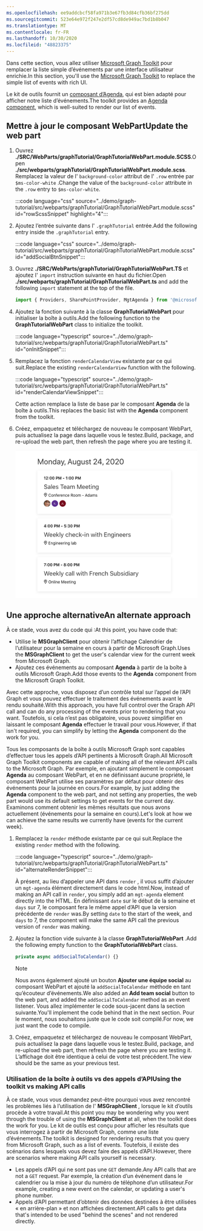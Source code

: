 ```yaml
---
ms.openlocfilehash: ee9addcbcf58fa971b3e67fb3d84cfb36bf275dd
ms.sourcegitcommit: 523e64e972f247e2df57cd8de949ac7bd1b8b047
ms.translationtype: MT
ms.contentlocale: fr-FR
ms.lasthandoff: 10/30/2020
ms.locfileid: "48823375"
---
```

<!-- markdownlint-disable MD002 MD041 -->

<span data-ttu-id="333a7-101">Dans cette section, vous allez utiliser [Microsoft Graph Toolkit](https://docs.microsoft.com/graph/toolkit/overview) pour remplacer la liste simple d’événements par une interface utilisateur enrichie.</span><span class="sxs-lookup"><span data-stu-id="333a7-101">In this section, you'll use the [Microsoft Graph Toolkit](https://docs.microsoft.com/graph/toolkit/overview) to replace the simple list of events with rich UI.</span></span>

<span data-ttu-id="333a7-102">Le kit de outils fournit un [composant d’Agenda](https://docs.microsoft.com/graph/toolkit/components/agenda), qui est bien adapté pour afficher notre liste d’événements.</span><span class="sxs-lookup"><span data-stu-id="333a7-102">The toolkit provides an [Agenda component](https://docs.microsoft.com/graph/toolkit/components/agenda), which is well-suited to render our list of events.</span></span>

## <a name="update-the-web-part"></a><span data-ttu-id="333a7-103">Mettre à jour le composant WebPart</span><span class="sxs-lookup"><span data-stu-id="333a7-103">Update the web part</span></span>

1. <span data-ttu-id="333a7-104">Ouvrez **./SRC/WebParts/graphTutorial/GraphTutorialWebPart.module.SCSS**.</span><span class="sxs-lookup"><span data-stu-id="333a7-104">Open **./src/webparts/graphTutorial/GraphTutorialWebPart.module.scss**.</span></span> <span data-ttu-id="333a7-105">Remplacez la valeur de l' `background-color` attribut de l' `.row` entrée par `$ms-color-white` .</span><span class="sxs-lookup"><span data-stu-id="333a7-105">Change the value of the `background-color` attribute in the `.row` entry to `$ms-color-white`.</span></span>

    :::code language="css" source="../demo/graph-tutorial/src/webparts/graphTutorial/GraphTutorialWebPart.module.scss" id="rowScssSnippet" highlight="4":::

1. <span data-ttu-id="333a7-106">Ajoutez l’entrée suivante dans l' `.graphTutorial` entrée.</span><span class="sxs-lookup"><span data-stu-id="333a7-106">Add the following entry inside the `.graphTutorial` entry.</span></span>

    :::code language="css" source="../demo/graph-tutorial/src/webparts/graphTutorial/GraphTutorialWebPart.module.scss" id="addSocialBtnSnippet":::

1. <span data-ttu-id="333a7-107">Ouvrez **./SRC/WebParts/graphTutorial/GraphTutorialWebPart.TS** et ajoutez l' `import` instruction suivante en haut du fichier.</span><span class="sxs-lookup"><span data-stu-id="333a7-107">Open **./src/webparts/graphTutorial/GraphTutorialWebPart.ts** and add the following `import` statement at the top of the file.</span></span>

    ```typescript
    import { Providers, SharePointProvider, MgtAgenda } from '@microsoft/mgt';
    ```

1. <span data-ttu-id="333a7-108">Ajoutez la fonction suivante à la classe **GraphTutorialWebPart** pour initialiser la boîte à outils.</span><span class="sxs-lookup"><span data-stu-id="333a7-108">Add the following function to the **GraphTutorialWebPart** class to initialize the toolkit.</span></span>

    :::code language="typescript" source="../demo/graph-tutorial/src/webparts/graphTutorial/GraphTutorialWebPart.ts" id="onInitSnippet":::

1. <span data-ttu-id="333a7-109">Remplacez la fonction `renderCalendarView` existante par ce qui suit.</span><span class="sxs-lookup"><span data-stu-id="333a7-109">Replace the existing `renderCalendarView` function with the following.</span></span>

    :::code language="typescript" source="../demo/graph-tutorial/src/webparts/graphTutorial/GraphTutorialWebPart.ts" id="renderCalendarViewSnippet":::

    <span data-ttu-id="333a7-110">Cette action remplace la liste de base par le composant **Agenda** de la boîte à outils.</span><span class="sxs-lookup"><span data-stu-id="333a7-110">This replaces the basic list with the **Agenda** component from the toolkit.</span></span>

1. <span data-ttu-id="333a7-111">Créez, empaquetez et téléchargez de nouveau le composant WebPart, puis actualisez la page dans laquelle vous le testez.</span><span class="sxs-lookup"><span data-stu-id="333a7-111">Build, package, and re-upload the web part, then refresh the page where you are testing it.</span></span>

    ![Capture d’écran du composant WebPart avec le composant Agenda](images/mgt-agenda.png)

## <a name="an-alternate-approach"></a><span data-ttu-id="333a7-113">Une approche alternative</span><span class="sxs-lookup"><span data-stu-id="333a7-113">An alternate approach</span></span>

<span data-ttu-id="333a7-114">À ce stade, vous avez du code qui :</span><span class="sxs-lookup"><span data-stu-id="333a7-114">At this point, you have code that:</span></span>

- <span data-ttu-id="333a7-115">Utilise le **MSGraphClient** pour obtenir l’affichage Calendrier de l’utilisateur pour la semaine en cours à partir de Microsoft Graph.</span><span class="sxs-lookup"><span data-stu-id="333a7-115">Uses the **MSGraphClient** to get the user's calendar view for the current week from Microsoft Graph.</span></span>
- <span data-ttu-id="333a7-116">Ajoutez ces événements au composant **Agenda** à partir de la boîte à outils Microsoft Graph.</span><span class="sxs-lookup"><span data-stu-id="333a7-116">Add those events to the **Agenda** component from the Microsoft Graph Toolkit.</span></span>

<span data-ttu-id="333a7-117">Avec cette approche, vous disposez d’un contrôle total sur l’appel de l’API Graph et vous pouvez effectuer le traitement des événements avant le rendu souhaité.</span><span class="sxs-lookup"><span data-stu-id="333a7-117">With this approach, you have full control over the Graph API call and can do any processing of the events prior to rendering that you want.</span></span> <span data-ttu-id="333a7-118">Toutefois, si cela n’est pas obligatoire, vous pouvez simplifier en laissant le composant **Agenda** effectuer le travail pour vous.</span><span class="sxs-lookup"><span data-stu-id="333a7-118">However, if that isn't required, you can simplify by letting the **Agenda** component do the work for you.</span></span>

<span data-ttu-id="333a7-119">Tous les composants de la boîte à outils Microsoft Graph sont capables d’effectuer tous les appels d’API pertinents à Microsoft Graph.</span><span class="sxs-lookup"><span data-stu-id="333a7-119">All Microsoft Graph Toolkit components are capable of making all of the relevant API calls to the Microsoft Graph.</span></span> <span data-ttu-id="333a7-120">Par exemple, en ajoutant simplement le composant **Agenda** au composant WebPart, et en ne définissant aucune propriété, le composant WebPart utilise ses paramètres par défaut pour obtenir des événements pour la journée en cours.</span><span class="sxs-lookup"><span data-stu-id="333a7-120">For example, by just adding the **Agenda** component to the web part, and not setting any properties, the web part would use its default settings to get events for the current day.</span></span> <span data-ttu-id="333a7-121">Examinons comment obtenir les mêmes résultats que nous avons actuellement (événements pour la semaine en cours).</span><span class="sxs-lookup"><span data-stu-id="333a7-121">Let's look at how we can achieve the same results we currently have (events for the current week).</span></span>

1. <span data-ttu-id="333a7-122">Remplacez la `render` méthode existante par ce qui suit.</span><span class="sxs-lookup"><span data-stu-id="333a7-122">Replace the existing `render` method with the following.</span></span>

    :::code language="typescript" source="../demo/graph-tutorial/src/webparts/graphTutorial/GraphTutorialWebPart.ts" id="alternateRenderSnippet":::

    <span data-ttu-id="333a7-123">À présent, au lieu d’appeler une API dans `render` , il vous suffit d’ajouter un `mgt-agenda` élément directement dans le code html.</span><span class="sxs-lookup"><span data-stu-id="333a7-123">Now, instead of making an API call in `render`, you simply add an `mgt-agenda` element directly into the HTML.</span></span> <span data-ttu-id="333a7-124">En définissant `date` sur le début de la semaine et `days` sur 7, le composant fera le même appel d’API que la version précédente de `render` was.</span><span class="sxs-lookup"><span data-stu-id="333a7-124">By setting `date` to the start of the week, and `days` to 7, the component will make the same API call the previous version of `render` was making.</span></span>

1. <span data-ttu-id="333a7-125">Ajoutez la fonction vide suivante à la classe **GraphTutorialWebPart** .</span><span class="sxs-lookup"><span data-stu-id="333a7-125">Add the following empty function to the **GraphTutorialWebPart** class.</span></span>

    ```typescript
    private async addSocialToCalendar() {}
    ```

    > [!NOTE]
    > <span data-ttu-id="333a7-126">Nous avons également ajouté un bouton **Ajouter une équipe social** au composant WebPart et ajouté la `addSocialToCalendar` méthode en tant qu’écouteur d’événements.</span><span class="sxs-lookup"><span data-stu-id="333a7-126">We also added an **Add team social** button to the web part, and added the `addSocialToCalendar` method as an event listener.</span></span>  <span data-ttu-id="333a7-127">Vous allez implémenter le code sous-jacent dans la section suivante.</span><span class="sxs-lookup"><span data-stu-id="333a7-127">You'll implement the code behind that in the next section.</span></span> <span data-ttu-id="333a7-128">Pour le moment, nous souhaitons juste que le code soit compilé.</span><span class="sxs-lookup"><span data-stu-id="333a7-128">For now, we just want the code to compile.</span></span>

1. <span data-ttu-id="333a7-129">Créez, empaquetez et téléchargez de nouveau le composant WebPart, puis actualisez la page dans laquelle vous le testez.</span><span class="sxs-lookup"><span data-stu-id="333a7-129">Build, package, and re-upload the web part, then refresh the page where you are testing it.</span></span> <span data-ttu-id="333a7-130">L’affichage doit être identique à celui de votre test précédent.</span><span class="sxs-lookup"><span data-stu-id="333a7-130">The view should be the same as your previous test.</span></span>

### <a name="using-the-toolkit-vs-making-api-calls"></a><span data-ttu-id="333a7-131">Utilisation de la boîte à outils vs des appels d’API</span><span class="sxs-lookup"><span data-stu-id="333a7-131">Using the toolkit vs making API calls</span></span>

<span data-ttu-id="333a7-132">À ce stade, vous vous demandez peut-être pourquoi vous avez rencontré les problèmes liés à l’utilisation de l' **MSGraphClient** , lorsque le kit d’outils procède à votre travail.</span><span class="sxs-lookup"><span data-stu-id="333a7-132">At this point you may be wondering why you went through the trouble of using the **MSGraphClient** at all, when the toolkit does the work for you.</span></span> <span data-ttu-id="333a7-133">Le kit de outils est conçu pour afficher les résultats que vous interrogez à partir de Microsoft Graph, comme une liste d’événements.</span><span class="sxs-lookup"><span data-stu-id="333a7-133">The toolkit is designed for rendering results that you query from Microsoft Graph, such as a list of events.</span></span> <span data-ttu-id="333a7-134">Toutefois, il existe des scénarios dans lesquels vous devez faire des appels d’API.</span><span class="sxs-lookup"><span data-stu-id="333a7-134">However, there are scenarios where making API calls yourself is necessary.</span></span>

- <span data-ttu-id="333a7-135">Les appels d’API qui ne sont pas une `GET` demande.</span><span class="sxs-lookup"><span data-stu-id="333a7-135">Any API calls that are not a `GET` request.</span></span> <span data-ttu-id="333a7-136">Par exemple, la création d’un événement dans le calendrier ou la mise à jour du numéro de téléphone d’un utilisateur.</span><span class="sxs-lookup"><span data-stu-id="333a7-136">For example, creating a new event on the calendar, or updating a user's phone number.</span></span>
- <span data-ttu-id="333a7-137">Appels d’API permettant d’obtenir des données destinées à être utilisées « en arrière-plan » et non affichées directement.</span><span class="sxs-lookup"><span data-stu-id="333a7-137">API calls to get data that's intended to be used "behind the scenes" and not rendered directly.</span></span>
